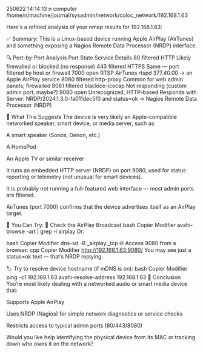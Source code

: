 250622
14:14:13
n
computer
/home/n/machine/journal/sysadmin/network/coloc_network/192.168.1.63

Here's a refined analysis of your nmap results for 192.168.1.63:

✅ Summary:
This is a Linux-based device running Apple AirPlay (AirTunes) and something exposing a Nagios Remote Data Processor (NRDP) interface.

🔍 Port-by-Port Analysis
Port	State	Service	Details
80	filtered	HTTP	Likely firewalled or blocked (no response)
443	filtered	HTTPS	Same — port filtered by host or firewall
7000	open	RTSP	AirTunes rtspd 377.40.00 → an Apple AirPlay service
8080	filtered	http-proxy	Common for web admin panels; firewalled
8081	filtered	blackice-icecap	Not responding (custom admin port, maybe?)
9080	open	Unrecognized, HTTP-based	Responds with Server: NRDP/2024.1.3.0-fa011dec5f0 and status=ok → Nagios Remote Data Processor (NRDP)

🧠 What This Suggests
The device is very likely an Apple-compatible networked speaker, smart device, or media server, such as:

A smart speaker (Sonos, Denon, etc.)

A HomePod

An Apple TV or similar receiver

It runs an embedded HTTP server (NRDP) on port 9080, used for status reporting or telemetry (not unusual for smart devices).

It is probably not running a full-featured web interface — most admin ports are filtered.

AirTunes (port 7000) confirms that the device advertises itself as an AirPlay target.

🧪 You Can Try:
📡 Check the AirPlay Broadcast
bash
Copier
Modifier
avahi-browse -art | grep -i airplay
Or:

bash
Copier
Modifier
dns-sd -B _airplay._tcp
🌐 Access 9080 from a browser:
cpp
Copier
Modifier
http://192.168.1.63:9080/
You may see just a status=ok text — that’s NRDP replying.

🏷️ Try to resolve device hostname (if mDNS is on):
bash
Copier
Modifier
ping -c1 192.168.1.63
avahi-resolve-address 192.168.1.63
📌 Conclusion
You’re most likely dealing with a networked audio or smart media device that:

Supports Apple AirPlay

Uses NRDP (Nagios) for simple network diagnostics or service checks

Restricts access to typical admin ports (80/443/8080)

Would you like help identifying the physical device from its MAC or tracking down who owns it on the network?
